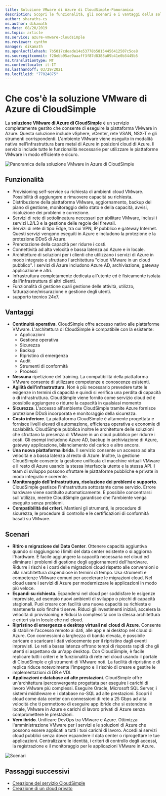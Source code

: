```yaml
---
title: Soluzione VMware di Azure di CloudSimple-Panoramica
description: Scopri le funzionalità, gli scenari e i vantaggi della soluzione VMware in Azure tramite il servizio CloudSimple.
author: sharaths-cs
ms.author: dikamath
ms.date: 08/20/2019
ms.topic: article
ms.service: azure-vmware-cloudsimple
ms.reviewer: cynthn
manager: dikamath
ms.openlocfilehash: 7b5017cdeade14e53778b58154456412507c5ce8
ms.sourcegitcommit: f28ebb95ae9aaaff3f87d8388a09b41e0b3445b5
ms.translationtype: MT
ms.contentlocale: it-IT
ms.lasthandoff: 03/29/2021
ms.locfileid: "77024875"
---
```

# <a name="what-is-azure-vmware-solution-by-cloudsimple"></a>Che cos'è la soluzione VMware di Azure di CloudSimple

La **soluzione VMware di Azure di CloudSimple** è un servizio completamente gestito che consente di eseguire la piattaforma VMware in Azure. Questa soluzione include vSphere, vCenter, rete VSAN, NSX-T e gli strumenti corrispondenti. L'ambiente VMware viene eseguito in modalità nativa nell'infrastruttura bare metal di Azure in posizioni cloud di Azure. Il servizio include tutte le funzionalità necessarie per utilizzare le piattaforme VMware in modo efficiente e sicuro.

![Panoramica della soluzione VMware in Azure di CloudSimple](media/azure-vmware-solution-by-cloudsimple.png)

## <a name="features"></a>Funzionalità

* Provisioning self-service su richiesta di ambienti cloud VMware. Possibilità di aggiungere e rimuovere capacità su richiesta.
* Distribuzione della piattaforma VMware, aggiornamento, backup del piano di gestione, monitoraggio dello stato e della capacità, avvisi, risoluzione dei problemi e correzione.
* Servizi di rete di sottolineatura necessari per abilitare VMware, inclusi i servizi L2/L3 e la gestione delle regole del firewall.
* Servizi di rete di tipo Edge, tra cui VPN, IP pubblico e gateway Internet. Questi servizi vengono eseguiti in Azure e includono la protezione e la protezione DDoS di Azure.
* Prenotazione della capacità per ridurre i costi.
* Connettività ad alta velocità e bassa latenza ad Azure e in locale.
* Architetture di soluzioni per i clienti che utilizzano i servizi di Azure in modo integrato e sfruttano l'architettura "cloud VMware in un cloud pubblico". I servizi di Azure includono Azure AD, archiviazione, gateway applicazione e altri.
* Infrastruttura completamente dedicata all'utente ed è fisicamente isolata dall'infrastruttura di altri clienti.
* Funzionalità di gestione quali gestione delle attività, utilizzo, fatturazione/misurazione e gestione degli utenti.
* supporto tecnico 24x7.

## <a name="benefits"></a>Vantaggi

* **Continuità operativa**. CloudSimple offre accesso nativo alle piattaforme VMware. L'architettura di CloudSimple è compatibile con la esistente:
    * Applicazioni
    * Gestione operativa
    * Sicurezza
    * Backup
    * Ripristino di emergenza
    * Audit
    * Strumenti di conformità
    * Processi
* **Nessuna** ripetizione del training. La compatibilità della piattaforma VMware consente di utilizzare competenze e conoscenze esistenti.
* **Agilità dell'infrastruttura**. Non è più necessario prevedere tutte le esigenze in termini di capacità e quindi si verifica una perdita di capacità o di infrastruttura. CloudSimple viene fornito come servizio cloud ed è possibile aggiungere o ridurre la capacità in qualsiasi momento
* **Sicurezza**. L'accesso all'ambiente CloudSimple tramite Azure fornisce protezione DDoS incorporata e monitoraggio della sicurezza.
* **Costo inferiore**. La piattaforma CloudSimple è altamente progettata e fornisce livelli elevati di automazione, efficienza operativa e economie di scalabilità. CloudSimple pubblica inoltre le architetture delle soluzioni che sfruttano la presenza di VMware in un cloud pubblico per ridurre i costi. Gli esempi includono Azure AD, backup in archiviazione di Azure, gateway applicazione, bilanciamento del carico e altro ancora.
* **Una nuova piattaforma ibrida**. Il servizio consente un accesso ad alta velocità e a bassa latenza al resto di Azure. Inoltre, la gestione CloudSimple consente la gestione unificata di macchine virtuali VMware e il resto di Azure usando la stessa interfaccia utente e la stessa API. I team di sviluppo possono sfruttare le piattaforme pubbliche e private in modo integrato e coerente.
* **Monitoraggio dell'infrastruttura, risoluzione dei problemi e supporto**. CloudSimple gestisce l'infrastruttura sottostante come servizio. Errore hardware viene sostituito automaticamente. È possibile concentrarsi sull'utilizzo, mentre CloudSimple garantisce che l'ambiente venga eseguito senza problemi.
* **Compatibilità dei criteri**. Mantieni gli strumenti, le procedure di sicurezza, le procedure di controllo e le certificazioni di conformità basati su VMware.

## <a name="scenarios"></a>Scenari

* **Ritiro o migrazione del Data Center**. Ottenere capacità aggiuntiva quando si raggiungono i limiti del data center esistente o si aggiorna l'hardware. È facile aggiungere la capacità necessaria nel cloud ed eliminare i problemi di gestione degli aggiornamenti dell'hardware. Ridurre i rischi e i costi delle migrazioni cloud rispetto alle conversioni o alla riarchitettura dispendiose in termini di tempo. Usa strumenti e competenze VMware comuni per accelerare le migrazioni cloud. Nel cloud usare i servizi di Azure per modernizzare le applicazioni in modo più veloce.
* **Espandi su richiesta**. Espandersi nel cloud per soddisfare le esigenze impreviste, ad esempio nuovi ambienti di sviluppo o picchi di capacità stagionali. Puoi creare con facilità una nuova capacità su richiesta e mantenerla solo finché ti serve. Riduci gli investimenti iniziali, accelera la velocità di provisioning e Riduci la complessità con la stessa architettura e criteri sia in locale che nel cloud.
* **Ripristino di emergenza e desktop virtuali nel cloud di Azure**. Consente di stabilire l'accesso remoto ai dati, alle app e ai desktop nel cloud di Azure. Con connessioni a larghezza di banda elevata, è possibile caricare e scaricare i dati velocemente per il ripristino dagli eventi imprevisti. Le reti a bassa latenza offrono tempi di risposta rapidi che gli utenti si aspettano da un'app desktop. Con CloudSimple, è facile replicare tutti i criteri e le funzionalità di rete nel cloud usando il portale di CloudSimple e gli strumenti di VMware noti. La facilità di ripristino e di replica riduce notevolmente l'impegno e il rischio di creare e gestire le implementazioni di DR e VDI.
* **Applicazioni e database ad alte prestazioni**. CloudSimple offre un'architettura iperconvergente progettata per eseguire i carichi di lavoro VMware più complessi. Eseguire Oracle, Microsoft SQL Server, i sistemi middleware e i database no-SQL ad alte prestazioni. Scopri il cloud come data center con connessioni di rete a 25 Gbps ad alta velocità che ti permettono di eseguire app ibride che si estendono in locale, VMware in Azure e carichi di lavoro privati di Azure senza compromettere le prestazioni.
* **Vero ibrido**. Unificare DevOps tra VMware e Azure. Ottimizza l'amministrazione VMware per i servizi e le soluzioni di Azure che possono essere applicati a tutti i tuoi carichi di lavoro. Accedi ai servizi cloud pubblici senza dover espandere il data center o riprogettare le tue applicazioni. Centralizzare le identità, i criteri di controllo degli accessi, la registrazione e il monitoraggio per le applicazioni VMware in Azure.

![Scenari](media/cloudsimple-scenarios.png)

## <a name="next-steps"></a>Passaggi successivi

* [Creazione del servizio CloudSimple](quickstart-create-cloudsimple-service.md)
* [Creazione di un cloud privato](quickstart-create-private-cloud.md)
